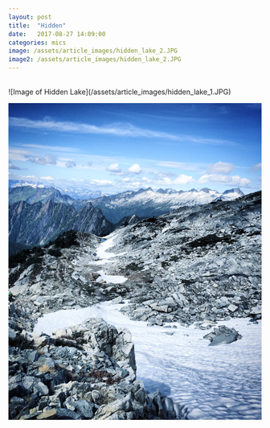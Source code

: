 ```yaml
---
layout: post
title:  "Hidden"
date:   2017-08-27 14:09:00
categories: mics
image: /assets/article_images/hidden_lake_2.JPG
image2: /assets/article_images/hidden_lake_2.JPG
---
```

<br /> 
![Image of Hidden Lake](/assets/article_images/hidden_lake_1.JPG)

![Image of Hidden Lake2](/assets/article_images/hidden_lake_2.JPG)


<br />
